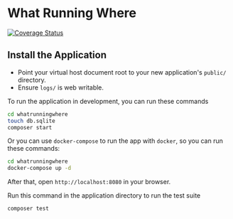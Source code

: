# What Running Where

[![Coverage Status](https://coveralls.io/repos/github/slimphp/Slim-Skeleton/badge.svg?branch=master)](https://coveralls.io/github/slimphp/Slim-Skeleton?branch=master)

## Install the Application

* Point your virtual host document root to your new application's `public/` directory.
* Ensure `logs/` is web writable.

To run the application in development, you can run these commands

```bash
cd whatrunningwhere
touch db.sqlite
composer start
```

Or you can use `docker-compose` to run the app with `docker`, so you can run these commands:

```bash
cd whatrunningwhere
docker-compose up -d
```

After that, open `http://localhost:8080` in your browser.

Run this command in the application directory to run the test suite

```bash
composer test
```
